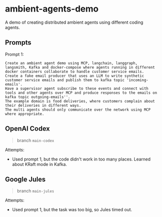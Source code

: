 # ambient-agents-demo
A demo of creating distributed ambient agents using different coding agents.

## Prompts

Prompt 1:
```
Create an ambient agent demo using MCP, langchain, langgraph, langsmith, Kafka and docker-compose where agents running in different docker containers collaborate to handle customer service emails.
Create a fake email producer that uses an LLM to write synthetic customer service emails and publish them to kafka topic 'incoming-emails'.
Have a supervisor agent subscribe to these events and connect with tools and other agents over MCP and produce responses to the emails on kafka topic outgoing-emails''.
The example domain is food deliveries, where customers complain about their deliveries in different ways.
The multi agents should only communicate over the network using MCP where appropriate.
```

## OpenAI Codex

> branch `main-codex`

Attempts:
- Used prompt 1, but the code didn't work in too many places. Learned about KRaft mode in Kafka.


## Google Jules

> branch `main-jules`

Attempts:
- Used prompt 1, but the task was too big, so Jules timed out.


